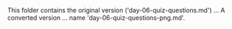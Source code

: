 This folder contains the original version ('day-06-quiz-questions.md') ...
A converted version ... name 'day-06-quiz-questions-png.md'.